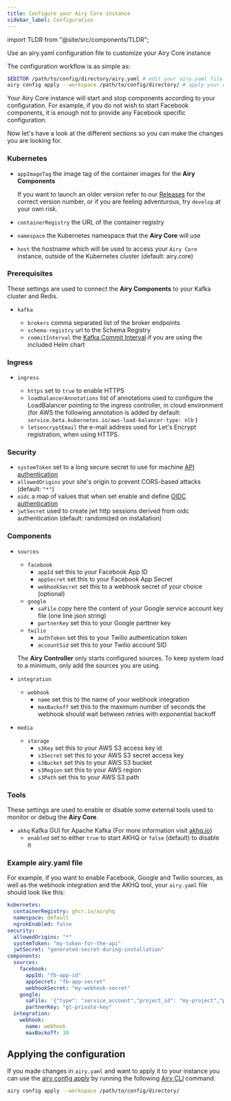 ```yaml
---
title: Configure your Airy Core instance
sidebar_label: Configuration
---
```


import TLDR from "@site/src/components/TLDR";

<TLDR>

Use an airy.yaml configuration file to customize your Airy Core instance

</TLDR>

The configuration workflow is as simple as:

```sh
$EDITOR /path/to/config/directory/airy.yaml # edit your airy.yaml file
airy config apply --workspace /path/to/config/directory/ # apply your config
```

Your Airy Core instance will start and stop components according to your
configuration. For example, if you do not wish to start Facebook components, it
is enough not to provide any Facebook specific configuration.

Now let's have a look at the different sections so you can make the changes you
are looking for.

### Kubernetes

- `appImageTag` the image tag of the container images for the **Airy Components**

  If you want to launch an older version refer to our
  [Releases](https://github.com/airyhq/airy/releases) for the correct version
  number, or if you are feeling adventurous, try `develop` at your own risk.

- `containerRegistry` the URL of the container registry

- `namespace` the Kubernetes namespace that the **Airy Core** will use

- `host` the hostname which will be used to access your `Airy Core` instance, outside of the Kubernetes cluster (default: airy.core)

### Prerequisites

These settings are used to connect the **Airy Components** to your Kafka
cluster and Redis.

- `kafka`

  - `brokers` comma separated list of the broker endpoints
  - `schema-registry` url to the Schema Registry
  - `commitInterval` the [Kafka Commit Interval](https://kafka.apache.org/documentation/#consumerconfigs_auto.commit.interval.ms) if you are using the included Helm chart

### Ingress

- `ingress`

  - `https` set to `true` to enable HTTPS
  - `loadbalancerAnnotations` list of annotations used to configure the LoadBalancer pointing to the ingress controller, in cloud environment (for AWS the following annotation is added by default: `service.beta.kubernetes.io/aws-load-balancer-type: nlb` )
  - `letsencryptEmail` the e-mail address used for Let's Encrypt registration, when using HTTPS.

### Security

- `systemToken` set to a long secure secret to use for machine [API authentication](security#api-security)
- `allowedOrigins` your site's origin to prevent CORS-based attacks (default: `"*"`)
- `oidc` a map of values that when set enable and define [OIDC authentication](security#configuring-oidc)
- `jwtSecret` used to create jwt http sessions derived from oidc authentication (default: randomized on installation)

### Components

- `sources`

  - `facebook`
    - `appId` set this to your Facebook App ID
    - `appSecret` set this to your Facebook App Secret
    - `webhookSecret` set this to a webhook secret of your choice (optional)
  - `google`
    - `saFile` copy here the content of your Google service account key file (one line json string)
    - `partnerKey` set this to your Google parttner key
  - `twilio`
    - `authToken` set this to your Twilio authentication token
    - `accountSid` set this to your Twilio account SID

  The **Airy Controller** only starts configured sources. To keep system load to
  a minimum, only add the sources you are using.

- `integration`
  - `webhook`
    - `name` set this to the name of your webhook integration
    - `maxBackoff` set this to the maximum number of seconds the webhook should
      wait between retries with exponential backoff
- `media`
  - `storage`
    - `s3Key` set this to your AWS S3 access key id
    - `s3Secret` set this to your AWS S3 secret access key
    - `s3Bucket` set this to your AWS S3 bucket
    - `s3Region` set this to your AWS region
    - `s3Path` set this to your AWS S3 path

### Tools

These settings are used to enable or disable some external tools used to
monitor or debug the **Airy Core**.

- `akhq` Kafka GUI for Apache Kafka (For more information visit [akhq.io](https://akhq.io/))
  - `enabled` set to either `true` to start AKHQ or `false` (default) to disable it

### Example airy.yaml file

For example, if you want to enable Facebook, Google and Twilio sources, as well as the webhook integration and the AKHQ tool, your `airy.yaml` file should look like this:

```yaml
kubernetes:
  containerRegistry: ghcr.io/airyhq
  namespace: default
  ngrokEnabled: false
security:
  allowedOrigins: "*"
  systemToken: "my-token-for-the-api"
  jwtSecret: "generated-secret-during-installation"
components:
  sources:
    facebook:
      appId: "fb-app-id"
      appSecret: "fb-app-secret"
      webhookSecret: "my-webhook-secret"
    google:
      saFile: '{"type": "service_account","project_id": "my-project","private_key_id": "my-private-key-id","private_key": "-----BEGIN PRIVATE KEY-----\nKEY-DATA-\n-----END PRIVATE KEY-----\n","client_email": "some-e-mail","client_id": "client-id",....}'
      partnerKey: "gl-private-key"
  integration:
    webhook:
      name: webhook
      maxBackoff: 10
```

## Applying the configuration

If you made changes in `airy.yaml` and want to apply it to your instance you can
use the [airy config apply](/cli/usage.md#config-apply) by running the
following [Airy CLI](/cli/introduction.md) command.

```bash
airy config apply --workspace /path/to/config/directory/
```
